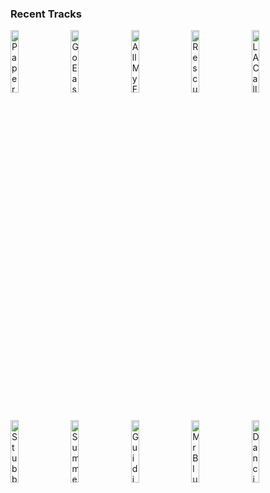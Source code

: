 ### Recent Tracks
[<img src='https://lastfm.freetls.fastly.net/i/u/300x300/38d388da528b0beda5727bf30a75ea0f.png' width='16%' height='16%' alt='Paper Cut'>](https://www.last.fm/music/sophie%2bsimmons/_/paper%2bcut)&nbsp;&nbsp;&nbsp;&nbsp;[<img src='https://lastfm.freetls.fastly.net/i/u/300x300/7b9e397a6d1d75e1a9c968cd78c0b481.png' width='16%' height='16%' alt='Go Easy'>](https://www.last.fm/music/matt%2bmaeson/_/go%2beasy)&nbsp;&nbsp;&nbsp;&nbsp;[<img src='https://lastfm.freetls.fastly.net/i/u/300x300/b4002e02bd72ae2134f786c050124227.png' width='16%' height='16%' alt='All My Friends'>](https://www.last.fm/music/madeon/_/all%2bmy%2bfriends)&nbsp;&nbsp;&nbsp;&nbsp;[<img src='https://lastfm.freetls.fastly.net/i/u/300x300/05a3543d6e461e6f284792671d72eba1.png' width='16%' height='16%' alt='Rescue Me'>](https://www.last.fm/music/onerepublic/_/rescue%2bme)&nbsp;&nbsp;&nbsp;&nbsp;[<img src='https://lastfm.freetls.fastly.net/i/u/300x300/a4cd1e8e72304734a2154c7b57db00bc.png' width='16%' height='16%' alt='LA Calling'>](https://www.last.fm/music/crystal%2bfighters/_/la%2bcalling)&nbsp;&nbsp;&nbsp;&nbsp;<br>[<img src='https://lastfm.freetls.fastly.net/i/u/300x300/d729c74038524c40b775b11d3a51855d.png' width='16%' height='16%' alt='Stubborn Love'>](https://www.last.fm/music/the%2blumineers/_/stubborn%2blove)&nbsp;&nbsp;&nbsp;&nbsp;[<img src='https://lastfm.freetls.fastly.net/i/u/300x300/f1c548383c861ec69ae643b768ab024d.png' width='16%' height='16%' alt='Summer'>](https://www.last.fm/music/chloe%2blilac/_/summer)&nbsp;&nbsp;&nbsp;&nbsp;[<img src='https://lastfm.freetls.fastly.net/i/u/300x300/6723cddb61323de7686b56172bfcd32d.png' width='16%' height='16%' alt='Guiding Light'>](https://www.last.fm/music/mumford%2b%2526%2bsons/_/guiding%2blight)&nbsp;&nbsp;&nbsp;&nbsp;[<img src='https://lastfm.freetls.fastly.net/i/u/300x300/b65b8622bc1d4879c88ffa3472b3a161.png' width='16%' height='16%' alt='Mr Blue'>](https://www.last.fm/music/catherine%2bfeeny/_/mr%2bblue)&nbsp;&nbsp;&nbsp;&nbsp;[<img src='https://lastfm.freetls.fastly.net/i/u/300x300/929f961574d7444ac439f0da85c211ea.png' width='16%' height='16%' alt='Dancing Queen'>](https://www.last.fm/music/abba/_/dancing%2bqueen)&nbsp;&nbsp;&nbsp;&nbsp;<br>